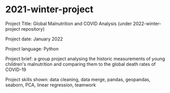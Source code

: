 # 2021-winter-project

Project Title: Global Malnutrition and COVID Analysis (under 2022-winter-project repository)

Project date: January 2022

Project language: Python

Project brief: a group project analysing the historic measurements of young children's malnutrition and comparing them to the global death rates of COVID-19

Project skills shown: data cleaning, data merge, pandas, geopandas, seaborn, PCA, linear regression, teamwork
